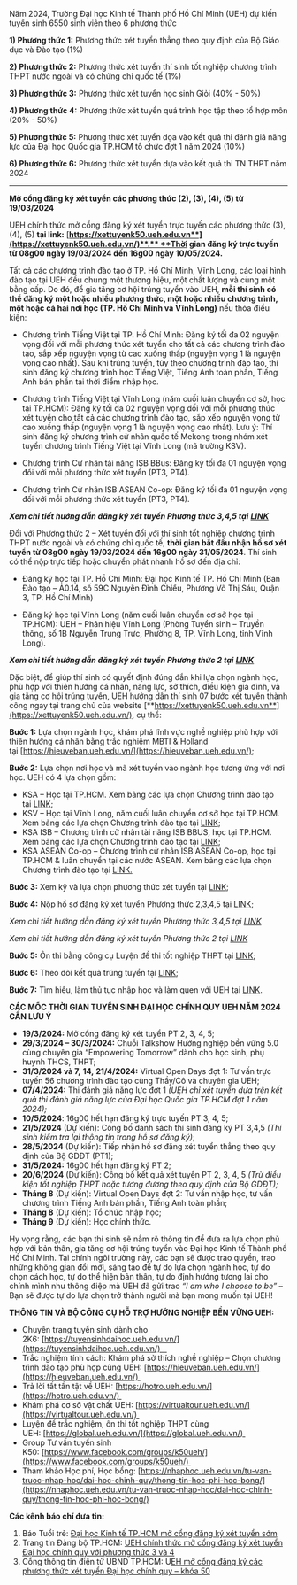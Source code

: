 Năm 2024, Trường Đại học Kinh tế Thành phố Hồ Chí Minh (UEH) dự kiến tuyển sinh 6550 sinh viên theo 6 phương thức

**1) Phương thức 1:** Phương thức xét tuyển thẳng theo quy định của Bộ Giáo dục và Đào tạo (1%)

**2) Phương thức 2:** Phương thức xét tuyển thí sinh tốt nghiệp chương trình THPT nước ngoài và có chứng chỉ quốc tế (1%)

**3) Phương thức 3:** Phương thức xét tuyển học sinh Giỏi (40% - 50%)

**4) Phương thức 4:** Phương thức xét tuyển quá trình học tập theo tổ hợp môn (20% - 50%)

**5) Phương thức 5:** Phương thức xét tuyển dọa vào kết quả thi đánh giá năng lực của Đại học Quốc gia TP.HCM tổ chức đợt 1 năm 2024 (10%)

**6) Phương thức 6:** Phương thức xét tuyển dựa vào kết quả thi TN THPT năm 2024

---

**Mở cổng đăng ký xét tuyển các phương thức (2), (3), (4), (5) từ 19/03/2024** 

UEH chính thức mở cổng đăng ký xét tuyển trực tuyến các phương thức (3), (4), (5) **tại link:** [**https://xettuyenk50.ueh.edu.vn**](https://xettuyenk50.ueh.edu.vn/)**.** **Thời gian đăng ký trực tuyến từ 08g00 ngày 19/03/2024 đến 16g00 ngày 10/05/2024.**

Tất cả các chương trình đào tạo ở TP. Hồ Chí Minh, Vĩnh Long, các loại hình đào tạo tại UEH đều chung một thương hiệu, một chất lượng và cùng một bằng cấp. Do đó, để gia tăng cơ hội trúng tuyển vào UEH, **mỗi thí sinh có thể đăng ký một hoặc nhiều phương thức, một hoặc nhiều chương trình, một hoặc cả hai nơi học (TP. Hồ Chí Minh và Vĩnh Long)** nếu thỏa điều kiện:

+ Chương trình Tiếng Việt tại TP. Hồ Chí Minh: Đăng ký tối đa 02 nguyện vọng đối với mỗi phương thức xét tuyển cho tất cả các chương trình đào tạo, sắp xếp nguyện vọng từ cao xuống thấp (nguyện vọng 1 là nguyện vọng cao nhất). Sau khi trúng tuyển, tùy theo chương trình đào tạo, thí sinh đăng ký chương trình học Tiếng Việt, Tiếng Anh toàn phần, Tiếng Anh bán phần tại thời điểm nhập học.

+ Chương trình Tiếng Việt tại Vĩnh Long (năm cuối luân chuyển cơ sở, học tại TP.HCM): Đăng ký tối đa 02 nguyện vọng đối với mỗi phương thức xét tuyển cho tất cả các chương trình đào tạo, sắp xếp nguyện vọng từ cao xuống thấp (nguyện vọng 1 là nguyện vọng cao nhất). Lưu ý: Thí sinh đăng ký chương trình cử nhân quốc tế Mekong trong nhóm xét tuyển chương trình Tiếng Việt tại Vĩnh Long (mã trường KSV).

+ Chương trình Cử nhân tài năng ISB BBus: Đăng ký tối đa 01 nguyện vọng đối với mỗi phương thức xét tuyển (PT3, PT4).

+ Chương trình Cử nhân ISB ASEAN Co-op: Đăng ký tối đa 01 nguyện vọng đối với mỗi phương thức xét tuyển (PT3, PT4).

**_Xem chi tiết hướng dẫn đăng ký xét tuyển Phương thức 3,4,5 tại_** [**_LINK_**](https://tuyensinh.ueh.edu.vn/bai-viet/tuyen-sinh-dai-hoc-2024-huong-dan-dang-ky-xet-tuyen-cac-phuong-thuc-xet-tuyen-som-khoa-50-dai-hoc-chinh-quy-nam-2024-cua-dai-hoc-kinh-te-thanh-pho-ho-chi-minh-ma-truong-ksa-va-ksv/)

Đối với Phương thức 2 – Xét tuyển đối với thí sinh tốt nghiệp chương trình THPT nước ngoài và có chứng chỉ quốc tế, **thời gian bắt đầu nhận hồ sơ xét tuyển từ 08g00 ngày 19/03/2024 đến 16g00 ngày 31/05/2024**. Thí sinh có thể nộp trực tiếp hoặc chuyển phát nhanh hồ sơ đến địa chỉ:

+ Đăng ký học tại TP. Hồ Chí Minh: Đại học Kinh tế TP. Hồ Chí Minh (Ban Đào tạo – A0.14, số 59C Nguyễn Đình Chiểu, Phường Võ Thị Sáu, Quận 3, TP. Hồ Chí Minh)

+ Đăng ký học tại Vĩnh Long (năm cuối luân chuyển cơ sở học tại TP.HCM): UEH – Phân hiệu Vĩnh Long (Phòng Tuyển sinh – Truyền thông, số 1B Nguyễn Trung Trực, Phường 8, TP. Vĩnh Long, tỉnh Vĩnh Long).

**_Xem chi tiết hướng dẫn đăng ký xét tuyển Phương thức 2 tại_** [**_LINK_**](https://tuyensinh.ueh.edu.vn/bai-viet/tuyen-sinh-dai-hoc-2024-huong-dan-dang-ky-xet-tuyen-phuong-thuc-thi-sinh-tot-nghiep-chuong-trinh-trung-hoc-pho-thong-nuoc-ngoai-va-co-chung-chi-quoc-te-pt2-khoa-50-dai-hoc-chinh-quy-nam-2024/)

Đặc biệt, để giúp thí sinh có quyết định đúng đắn khi lựa chọn ngành học, phù hợp với thiên hướng cá nhân, năng lực, sở thích, điều kiện gia đình, và gia tăng cơ hội trúng tuyển, UEH hướng dẫn thí sinh 07 bước xét tuyển thành công ngay tại trang chủ của website [**https://xettuyenk50.ueh.edu.vn**](https://xettuyenk50.ueh.edu.vn/), cụ thể:

**Bước 1:** Lựa chọn ngành học, khám phá lĩnh vực nghề nghiệp phù hợp với thiên hướng cá nhân bằng trắc nghiệm MBTI & Holland tại [https://hieuveban.ueh.edu.vn/](https://hieuveban.ueh.edu.vn/);

**Bước 2:** Lựa chọn nơi học và mã xét tuyển vào ngành học tương ứng với nơi học. UEH có 4 lựa chọn gồm:

- KSA – Học tại TP.HCM. Xem bảng các lựa chọn Chương trình đào tạo tại [LINK](https://tuyensinhdaihoc.ueh.edu.vn/#ChuongTrinhDaoTao);
- KSV – Học tại Vĩnh Long, năm cuối luân chuyển cơ sở học tại TP.HCM. Xem bảng các lựa chọn Chương trình đào tạo tại [LINK](https://tuyensinhdaihoc.ueh.edu.vn/#tab_ksv);
- KSA ISB – Chương trình cử nhân tài năng ISB BBUS, học tại TP.HCM. Xem bảng các lựa chọn Chương trình đào tạo tại [LINK](https://tuyensinhdaihoc.ueh.edu.vn/#ChuongTrinhDaoTao);
- KSA ASEAN Co-op – Chương trình cử nhân ISB ASEAN Co-op, học tại TP.HCM & luân chuyển tại các nước ASEAN. Xem bảng các lựa chọn Chương trình đào tạo tại [LINK.](https://tuyensinhdaihoc.ueh.edu.vn/#ChuongTrinhDaoTao)

**Bước 3:** Xem kỹ và lựa chọn phương thức xét tuyển tại [LINK](https://tuyensinhdaihoc.ueh.edu.vn/#PhuongThucTuyenSinh);

**Bước 4:** Nộp hồ sơ đăng ký xét tuyển Phương thức 2,3,4,5 tại [LINK](https://xettuyenk50.ueh.edu.vn/);

_Xem chi tiết hướng dẫn đăng ký xét tuyển Phương thức 3,4,5 tại [LINK](https://tuyensinh.ueh.edu.vn/bai-viet/tuyen-sinh-dai-hoc-2024-huong-dan-dang-ky-xet-tuyen-cac-phuong-thuc-xet-tuyen-som-khoa-50-dai-hoc-chinh-quy-nam-2024-cua-dai-hoc-kinh-te-thanh-pho-ho-chi-minh-ma-truong-ksa-va-ksv/)_

_Xem chi tiết hướng dẫn đăng ký xét tuyển Phương thức 2 tại_ [_LINK_](https://tuyensinh.ueh.edu.vn/bai-viet/tuyen-sinh-dai-hoc-2024-huong-dan-dang-ky-xet-tuyen-phuong-thuc-thi-sinh-tot-nghiep-chuong-trinh-trung-hoc-pho-thong-nuoc-ngoai-va-co-chung-chi-quoc-te-pt2-khoa-50-dai-hoc-chinh-quy-nam-2024/)

**Bước 5:** Ôn thi bằng công cụ Luyện đề thi tốt nghiệp THPT tại [LINK](https://global.ueh.edu.vn/);

**Bước 6:** Theo dõi kết quả trúng tuyển tại [LINK](https://tuyensinh.ueh.edu.vn/danh-muc-bai-viet/dang-tuyen-sinh/dang-tuyen-sinh-dhcq/dai-hoc/);

**Bước 7:** Tìm hiểu, làm thủ tục nhập học và làm quen với UEH tại [LINK](https://nhaphoc.ueh.edu.vn/).

**CÁC MỐC THỜI GIAN TUYỂN SINH ĐẠI HỌC CHÍNH QUY UEH NĂM 2024 CẦN LƯU Ý**

- **19/3/2024:** Mở cổng đăng ký xét tuyển PT 2, 3, 4, 5;
- **29/3/2024 – 30/3/2024:** Chuỗi Talkshow Hướng nghiệp bền vững 5.0 cùng chuyên gia “Empowering Tomorrow” dành cho học sinh, phụ huynh THCS, THPT;
- **31/3/2024 và 7,** **14,** **21/4/2024:** Virtual Open Days đợt 1: Tư vấn trực tuyến 56 chương trình đào tạo cùng Thầy/Cô và chuyên gia UEH;
- **07/4/2024:** Thi đánh giá năng lực đợt 1 _(UEH chỉ xét tuyển dựa trên kết quả thi đánh giá năng lực của Đại học Quốc gia TP.HCM đợt 1 năm 2024);_
- **10/5/2024**: 16g00 hết hạn đăng ký trực tuyến PT 3, 4, 5;
- **21/5/2024** (Dự kiến): Công bố danh sách thí sinh đăng ký PT 3,4,5 _(Thí sinh kiểm tra lại thông tin trong hồ sơ đăng ký)_;
- **28/5/2024** (Dự kiến): Tiếp nhận hồ sơ đăng xét tuyển thẳng theo quy định của Bộ GDĐT (PT1);
- **31/5/2024:** 16g00 hết hạn đăng ký PT 2;
- **20/6/2024** (Dự kiến): Công bố kết quả xét tuyển PT 2, 3, 4, 5 _(Trừ điều kiện tốt nghiệp THPT hoặc tương đương theo quy định của Bộ GDĐT);_
- **Tháng 8** (Dự kiến): Virtual Open Days đợt 2: Tư vấn nhập học, tư vấn chương trình Tiếng Anh bán phần, Tiếng Anh toàn phần;
- **Tháng 8** (Dự kiến): Tổ chức nhập học;
- **Tháng 9** (Dự kiến): Học chính thức.

Hy vọng rằng, các bạn thí sinh sẽ nắm rõ thông tin để đưa ra lựa chọn phù hợp với bản thân, gia tăng cơ hội trúng tuyển vào Đại học Kinh tế Thành phố Hồ Chí Minh. Tại chính ngôi trường này, các bạn sẽ được trao quyền, trao những không gian đổi mới, sáng tạo để tự do lựa chọn ngành học, tự do chọn cách học, tự do thể hiện bản thân, tự do định hướng tương lai cho chính mình như thông điệp mà UEH đã gửi trao _“I am who I choose to be”_ – Bạn sẽ được tự do lựa chọn trở thành người mà bạn mong muốn tại UEH!

**THÔNG TIN VÀ BỘ CÔNG CỤ HỖ TRỢ HƯỚNG NGHIỆP BỀN VỮNG UEH:**

- Chuyên trang tuyển sinh dành cho 2K6: [https://tuyensinhdaihoc.ueh.edu.vn/](https://tuyensinhdaihoc.ueh.edu.vn/)   
- Trắc nghiệm tính cách: Khám phá sở thích nghề nghiệp – Chọn chương trình đào tạo phù hợp cùng UEH: [https://hieuveban.ueh.edu.vn/](https://hieuveban.ueh.edu.vn/) 
- Trả lời tất tần tật về UEH: [https://hotro.ueh.edu.vn/](https://hotro.ueh.edu.vn/) 
- Khám phá cơ sở vật chất UEH: [https://virtualtour.ueh.edu.vn/](https://virtualtour.ueh.edu.vn/) 
- Luyện đề trắc nghiệm, ôn thi tốt nghiệp THPT cùng UEH: [https://global.ueh.edu.vn/](https://global.ueh.edu.vn/) 
- Group Tư vấn tuyển sinh K50: [https://www.facebook.com/groups/k50ueh/](https://www.facebook.com/groups/k50ueh/) 
- Tham khảo Học phí, Học bổng: [https://nhaphoc.ueh.edu.vn/tu-van-truoc-nhap-hoc/dai-hoc-chinh-quy/thong-tin-hoc-phi-hoc-bong/](https://nhaphoc.ueh.edu.vn/tu-van-truoc-nhap-hoc/dai-hoc-chinh-quy/thong-tin-hoc-phi-hoc-bong/)

**Các kênh báo chí đưa tin:** 

1. Báo Tuổi trẻ: [Đại học Kinh tế TP.HCM mở cổng đăng ký xét tuyển sớm](https://tuoitre.vn/dai-hoc-kinh-te-tphcm-mo-cong-dang-ky-xet-tuyen-som-20240319163924635.htm?gidzl=SzOyM4mLrJ5omJrMIWlTD7V9Cr5G0jzdRvqr3WDMYMPlcc46LL7UOcYQPLTIMTvXOfTX2MG9-jbGInNGCG)
2. Trang tin Đảng bộ TP.HCM: [UEH chính thức mở cổng đăng ký xét tuyển Đại học chính quy với phương thức 3 và 4](https://hcmcpv.org.vn/tin-tuc/ueh-chinh-thuc-mo-cong-dang-ky-xet-tuyen-dai-hoc-chinh-quy-voi-phuong-thuc-3-va-4-1491920440)
3. Cổng thông tin điện tử UBND TP.HCM: U[EH mở cổng đăng ký các phương thức xét tuyển Đại học chính quy – khóa 50](https://hochiminhcity.gov.vn/-/ueh-mo-cong-ang-ky-cac-phuong-thuc-xet-tuyen-ai-hoc-chinh-quy-khoa-50)